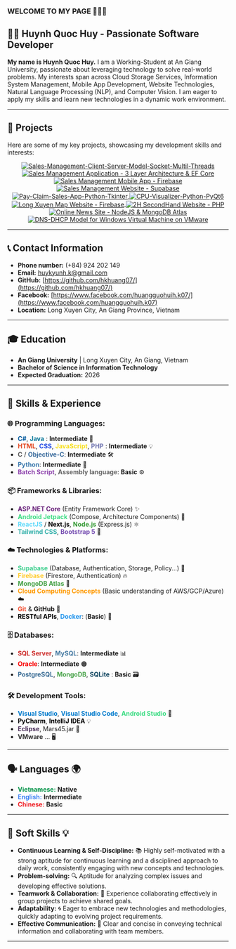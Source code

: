 ### WELCOME TO MY PAGE 👋👋👋

## 👨‍💻 Huynh Quoc Huy - Passionate Software Developer

**My name is Huynh Quoc Huy.** I am a Working-Student at An Giang University, passionate about leveraging technology to solve real-world problems. My interests span across Cloud Storage Services, Information System Management, Mobile App Development, Website Technologies, Natural Language Processing (NLP), and Computer Vision. I am eager to apply my skills and learn new technologies in a dynamic work environment.

---

## 🚀 Projects

Here are some of my key projects, showcasing my development skills and interests:


 <p align="center">
  
  <a href="https://github.com/hkhuang07/Sales-Management-Client-Server-Model-Socket-Multil-Threads">
    <img align="center" src="https://github-readme-stats.anuraghazra1.vercel.app/api/pin/?username=hkhuang07&repo=Sales-Management-Client-Server-Model-Socket-Multil-Threads&theme=merko" alt="Sales-Management-Client-Server-Model-Socket-Multil-Threads" />
  </a>
   <a href="https://github.com/hkhuang07/Sales-Management-Application-ASP.NET-EF-Core-In-3-Layer-Architecture">
    <img align="center" src="https://github-readme-stats.anuraghazra1.vercel.app/api/pin/?username=hkhuang07&repo=Sales-Management-Application-In-3-Layer-Architecture-EF-Core&theme=merko" alt="Sales Management Application - 3 Layer Architecture & EF Core" />
  </a>
  
  <a href="https://github.com/hkhuang07/Sales-Management-Mobile-App-Firebase">
    <img align="center" src="https://github-readme-stats.anuraghazra1.vercel.app/api/pin/?username=hkhuang07&repo=Sales-Management-Mobile-App-Firebase&theme=highcontrast" alt="Sales Management Mobile App - Firebase" />
  </a>
    <a href="https://github.com/hkhuang07/Sales-Management-Website-Supabase">
    <img align="center" src="https://github-readme-stats.anuraghazra1.vercel.app/api/pin/?username=hkhuang07&repo=Sales-Management-Website-Supabase&theme=dark" alt="Sales Management Website - Supabase" />
  </a>

  <a href="https://github.com/hkhuang07/Pay-Claim-Sales-App-Python-Tkinter">
    <img align="center" src="https://github-readme-stats.anuraghazra1.vercel.app/api/pin/?username=hkhuang07&repo=Pay-Claim-Sales-App-Python-Tkinter&theme=synthwave" alt="Pay-Claim-Sales-App-Python-Tkinter" />
  </a>
 <a href="https://github.com/hkhuang07/CPU-Visualizer-Python-PyQt6">
    <img align="center" src="https://github-readme-stats.anuraghazra1.vercel.app/api/pin/?username=hkhuang07&repo=CPU-Visualizer-Python-PyQt6&theme=cobalt" alt="CPU-Visualizer-Python-PyQt6" />
  </a>

 <a href="https://github.com/hkhuang07/Long-Xuyen-Map-Website-Firesbase">
    <img align="center" src="https://github-readme-stats.anuraghazra1.vercel.app/api/pin/?username=hkhuang07&repo=Long-Xuyen-Map-Website-Firesbase&theme=gruvbox" alt="Long Xuyen Map Website - Firebase" />
  </a>
   <a href="https://github.com/hkhuang07/2H-SecondHand-Website-PHP">
    <img align="center" src="https://github-readme-stats.anuraghazra1.vercel.app/api/pin/?username=hkhuang07&repo=2H-SecondHand-Website-PHP&theme=onedark" alt="2H SecondHand Website - PHP" />
  </a>
  
  <a href="https://github.com/hkhuang07/Online-News-Site-NodeJS-MongoDB-Atlat">
    <img align="center" src="https://github-readme-stats.anuraghazra1.vercel.app/api/pin/?username=hkhuang07&repo=Online-News-Site-NodeJS-MongoDB-Atlat&theme=radical" alt="Online News Site - NodeJS & MongoDB Atlas" />
  </a>
 <a href="https://github.com/hkhuang07/DNS-DHCP-Model-for-Windows-Virtual-Machine-on-VMware">
    <img align="center" src="https://github-readme-stats.anuraghazra1.vercel.app/api/pin/?username=hkhuang07&repo=DNS-DHCP-Model-for-Windows-Virtual-Machine-on-VMware&theme=radical" alt="DNS-DHCP Model for Windows Virtual Machine on VMware" />
  </a>
<!--dracula-->
</p>

---

## 📞 Contact Information

* **Phone number:** (+84) 924 202 149 
* **Email:** huykyunh.k@gmail.com 
* **GitHub:** [https://github.com/hkhuang07/](https://github.com/hkhuang07/)
* **Facebook:** [https://www.facebook.com/huangguohuih.k07/](https://www.facebook.com/huangguohuih.k07)
* **Location:** Long Xuyen City, An Giang Province, Vietnam

---

## 🎓 Education
* **An Giang University** | Long Xuyen City, An Giang, Vietnam
* **Bachelor of Science in Information Technology**
* **Expected Graduation:** 2026
  
---

## 🌟 Skills & Experience 
### 🌐 Programming Languages:
* <span style="color:#00599C;">**C#**</span>, <span style="color:#007396;">**Java**</span> : **Intermediate** 🚀
* <span style="color:#E34C26;">**HTML**</span>, <span style="color:#264DE4;">**CSS**</span>, <span style="color:#F7DF1E;">**JavaScript**</span>, <span style="color:#777BB4;">**PHP**</span> : **Intermediate** 💡
* <span style="color:#555555;">**C**</span> / <span style="color:#336699;">**Objective-C**</span>: **Intermediate** 🛠️
* <span style="color:#3776AB;">**Python**</span>: **Intermediate** 🌱
* <span style="color:#8E44AD;">**Batch Script**</span>, <span style="color:#666666;">**Assembly language**</span>: **Basic** ⚙️

### 📦 Frameworks & Libraries:
* <span style="color:#68217A;">**ASP.NET Core**</span> (Entity Framework Core) ✨
* <span style="color:#3DDC84;">**Android Jetpack**</span> (Compose, Architecture Components) 📱
* <span style="color:#61DAFB;">**ReactJS**</span> / <span style="color:#000000;">**Next.js**</span>, <span style="color:#339933;">**Node.js**</span> (Express.js) ⚛️
* <span style="color:#38B2AC;">**Tailwind CSS**</span>, <span style="color:#7952B3;">**Bootstrap 5**</span> 🎨

### ☁️ Technologies & Platforms:
* <span style="color:#3ECF8E;">**Supabase**</span> (Database, Authentication, Storage, Policy...) 🍃
* <span style="color:#FFCA28;">**Firebase**</span> (Firestore, Authentication) 🔥
* <span style="color:#47A248;">**MongoDB Atlas**</span> 🌿
* <span style="color:#FF9900;">**Cloud Computing Concepts**</span> (Basic understanding of AWS/GCP/Azure) ☁️
* <span style="color:#F05033;">**Git**</span> & <span style="color:#181717;">**GitHub**</span> 🐙
* <span style="color:#000000;">**RESTful APIs**</span>, <span style="color:#2496ED;">**Docker**</span>: (**Basic**) 🐳

### 🗄️ Databases:
* <span style="color:#CC2927;">**SQL Server**</span>, <span style="color:#4479A1;">**MySQL**</span>: **Intermediate** 📊
* <span style="color:#F80000;">**Oracle**</span>: **Intermediate** 🟠
* <span style="color:#336791;">**PostgreSQL**</span>, <span style="color:#47A248;">**MongoDB**</span>, <span style="color:#003B57;">**SQLite**</span> : **Basic** 🗃️

### 🛠️ Development Tools:
* <span style="color:#007ACC;">**Visual Studio**</span>, <span style="color:#007ACC;">**Visual Studio Code**</span>, <span style="color:#3DDC84;">**Android Studio**</span> 🚀
* <span style="color:#000000;">**PyCharm**</span>, <span style="color:#000000;">**IntelliJ IDEA**</span> 💡
* <span style="color:#4C315B;">**Eclipse**</span>, Mars45.jar 🌠
* <span style="color:#333333;">**VMware**</span> ... 🖥️

---

## 🗣️ Languages 🌍

* <span style="color:#009246;">**Vietnamese:**</span> **Native**
* <span style="color:#4285F4;">**English:**</span> **Intermediate**
* <span style="color:#EE1C23;">**Chinese:**</span> **Basic**

---

## 🤝 Soft Skills 💡

* **Continuous Learning & Self-Discipline:** 📚 Highly self-motivated with a strong aptitude for continuous learning and a disciplined approach to daily work, consistently engaging with new concepts and technologies.
* **Problem-solving:** 🔍 Aptitude for analyzing complex issues and developing effective solutions.
* **Teamwork & Collaboration:** 🤝 Experience collaborating effectively in group projects to achieve shared goals.
* **Adaptability:** 🌀 Eager to embrace new technologies and methodologies, quickly adapting to evolving project requirements.
* **Effective Communication:** 💬 Clear and concise in conveying technical information and collaborating with team members.

---
<!---

## 🛠️ Skills

**Programming Languages:** 
* C#, Java : Intermediate
* HTML, CSS, JavaScript, PHP : Intermediate
* C/ Objective-C: Intermediate
* Python: Basic
* Batch Script, Assembly language: Basic

**Frameworks & Libraries:**
* ASP.NET Core (Entity Framework Core)
* Android Jetpack (Compose, Architecture Components)
* ReactJS / Next.js, Node.js (Express.js)
* Tailwind CSS, Bootstrap 5

**Technologies & Platforms:**
* Firebase (Firestore, Authentication)
* Supabase (Database, Authentication, Storage, Policy...)
* MongoDB Atlat
* Cloud Computing Concepts (Basic understanding of AWS/GCP/Azure)
* Git & GitHub
* RESTful APIs, Docker: (Basic)

**Databases:**
* SQL Server, MySQL: Intermediate
* Oracle: Intermediate
* PostgreSQL,MongoDB,SQLite : Basic

**Tools:**
* Visual Studio, Visual Studio Code, Android Studio
* PyCharm, IntelliJ IDEA
* Eclipse, Mars45.jar
* VMware ...

---

## 🗣️ Languages

* **Vietnamese:** Native
* **English:** Intermediate
* **Chinese** Basic

---

## 🤝 Soft Skills

* **Continuous Learning & Self-Discipline:** Highly self-motivated with a strong aptitude for continuous learning and a disciplined approach to daily work, consistently engaging with new concepts and technologies.
* **Problem-solving:** Aptitude for analyzing complex issues and developing effective solutions.
* **Teamwork & Collaboration:** Experience collaborating effectively in group projects to achieve shared goals.
* **Adaptability:** Eager to embrace new technologies and methodologies, quickly adapting to evolving project requirements.
* **Effective Communication:** Clear and concise in conveying technical information and collaborating with team members.

--->

<!--theme=synthwave />
    theme=highcontrast" />
    theme=dracula"  />
    theme=radical" />
    theme=merko" />
    theme=gruvbox" />
    theme=dark" />
    theme=onedark" />
    theme=cobalt" />
!-->
